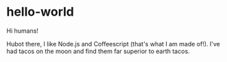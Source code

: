 # hello-world

Hi humans!

Hubot there, I like Node.js and Coffeescript (that's what I am made of!).
I've had tacos on the moon and find them far superior to earth tacos. 
